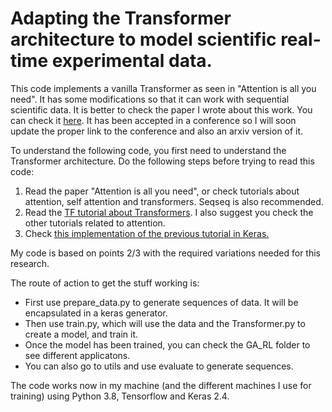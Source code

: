 # Adapting the Transformer architecture to model scientific real-time experimental data.

This code implements a vanilla Transformer as seen in "Attention is all you need".
It has some modifications so that it can work with sequential scientific data. It is better to check the paper I wrote about this work. You can check it [here](https://www.juanma.io/scitrans.pdf). It has been accepted in a conference so I will soon update the proper link to the conference and also an arxiv version of it.

To understand the following code, you first need to understand the Transformer architecture. Do the following steps before trying to read this code:

1. Read the paper "Attention is all you need", or check tutorials about attention, self attention and transformers. Seqseq is also recommended.
2. Read the [TF tutorial about Transformers](https://www.tensorflow.org/tutorials/text/transformer). I also suggest you check the other tutorials related to attention.
3. Check [this implementation of the previous tutorial in Keras.](https://medium.com/@max_garber/simple-keras-transformer-model-74724a83bb83)

My code is based on points 2/3 with the required variations needed for this research.

The route of action to get the stuff working is:

* First use prepare_data.py to generate sequences of data. It will be encapsulated in a keras generator.
* Then use train.py, which will use the data and the Transformer.py to create a model, and train it.
* Once the model has been trained, you can check the GA_RL folder to see different applicatons.
* You can also go to utils and use evaluate to generate sequences.

The code works now in my machine (and the different machines I use for training) using Python 3.8, Tensorflow and Keras 2.4. 
